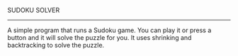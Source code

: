 
SUDOKU SOLVER 

---

A simple program that runs a Sudoku game. You can play it or press a button and it will solve the puzzle for you. It uses shrinking and backtracking to solve the puzzle.